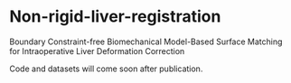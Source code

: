 # Non-rigid-liver-registration
Boundary Constraint-free Biomechanical Model-Based Surface Matching for Intraoperative Liver Deformation Correction

Code and datasets will come soon after publication.
